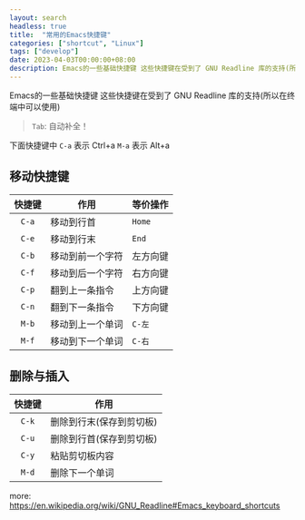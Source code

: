 ```yaml
---
layout: search
headless: true
title:  "常用的Emacs快捷键"
categories: ["shortcut", "Linux"]
tags: ["develop"]
date: 2023-04-03T00:00:00+08:00
description: Emacs的一些基础快捷键 这些快捷键在受到了 GNU Readline 库的支持(所以在终端中可以使用)
---
```

Emacs的一些基础快捷键 这些快捷键在受到了 GNU Readline 库的支持(所以在终端中可以使用)

> `Tab`: 自动补全！

下面快捷键中 `C-a` 表示 Ctrl+a `M-a` 表示 Alt+a

## 移动快捷键

| 快捷键 | 作用             | 等价操作 |
| :---:  | ---              | -------- |
| `C-a`  | 移动到行首       | `Home`   |
| `C-e`  | 移动到行末       | `End`    |
| `C-b`  | 移动到前一个字符 | 左方向键 |
| `C-f`  | 移动到后一个字符 | 右方向键 |
| `C-p`  | 翻到上一条指令   | 上方向键 |
| `C-n`  | 翻到下一条指令   | 下方向键 |
| `M-b`  | 移动到上一个单词 | `C-左`   |
| `M-f`  | 移动到下一个单词 | `C-右`   |

## 删除与插入


| 快捷键 | 作用                         |
| :----: | --------------               |
| `C-k`  | 删除到行末(保存到剪切板)     |
| `C-u`  | 删除到行首(保存到剪切板)     |
| `C-y`  | 粘贴剪切板内容               |
| `M-d`  | 删除下一个单词               |

more: <https://en.wikipedia.org/wiki/GNU_Readline#Emacs_keyboard_shortcuts>
